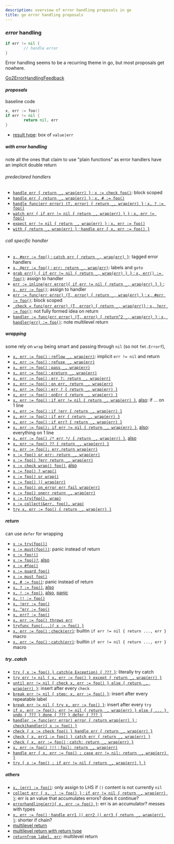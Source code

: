 ```yaml
---
description: overview of error handling proposals in go
title: go error handling proposals
---
```


### _error_ handling

```go
if err != nil {
        // handle error
}
```

Error handling seems to be a recurring theme in go,
but most proposals get nowhere.

[Go2ErrorHandlingFeedback](https://github.com/golang/go/wiki/Go2ErrorHandlingFeedback)

#### _proposals_

baseline code

```go
x, err := foo()
if err != nil {
        return nil, err
}
```

- [result type](https://github.com/golang/go/issues/19991):
  box of `value|err`

##### with error handling

note all the ones that claim to use "plain functions" as error handlers have an implicit double return

###### _predeclared_ handlers

- [`handle err { return _, wrap(err) }` ; `x := check foo()`](https://go.googlesource.com/proposal/+/master/design/go2draft-error-handling.md): block scoped
- [`handle err { return _, wrap(err) }` ; `x, # := foo()`](https://gist.github.com/oktalz/f04f36a3c2f61af22c7a6e06095d18eb)
- [`handle func(err error) (T, error) { return _, wrap(err) }` ; `x, ? := foo()`](https://github.com/rockmenjack/go-2-proposals/blob/master/error_handling.md)
- [`watch err { if err != nil { return _, wrap(err) } }` ; `x, err != foo()`](https://github.com/golang/go/issues/40821)
- [`expect err != nil { return _, wrap(err) }` ; `x, err := foo()`](https://github.com/golang/go/issues/32804)
- [`with { return _, wrap(err) }` ; `handle err { x, err := foo() }`](https://github.com/golang/go/issues/32795)

###### _call_ specific handler

- [`x, #err := foo()` ; `catch err { return _, wrap(err) }`](https://github.com/golang/go/issues/27519): tagged error handlers
- [`x, @err := foo()` ; `err: return _, wrap(err)`](https://gist.github.com/dpremus/3b141157e7e47418ca6ccb1fc0210fc7): labels and `goto`
- [`grab err() { if err != nil { return _, wrap(err) } }` ; `x, err() := foo()`](https://didenko.github.io/grab/grab_worth_it_0.1.1.html#12): assign to handler
- [`err := inline(err error){ if err != nil { return _, wrap(err) } }` ; `x, err := foo()`](https://github.com/gooid/gonotes/blob/master/inline_style_error_handle.md): assign to handler
- [`err := func(err error) (T, error) { return _, wrap(err) }` ; `x, #err := foo()`](https://gist.github.com/the-gigi/3c1acfc521d7991309eec140f40ccc2b): block scoped
- [`_check = func(err error) (T, error) { return _, wrap(err)}` ; `x, ?err := foo()`](https://gist.github.com/8lall0/cb43e1fa4aae42bc709b138bda02284e): not fully formed idea on return
- [`handler := func(err error) (T, error) { return^2 _, wrap(err) }` ; `x, handler(err) := foo()`](https://github.com/golang/go/issues/32473): note multilevel return

##### _wrapping_

some rely on `wrap` being smart and passing through `nil` (so not `fmt.Errorf`),

- [`x, err := foo()` ; `reflow _, wrap(err)`](https://github.com/golang/go/issues/21146): implicit `err != nil` and return
- [`x, err := foo()` ; `refuse _, wrap(err)`](https://gist.github.com/alexhornbake/6a4c1c6a0f2a063da6dda1bf6ec0f5f3)
- [`x, err := foo()` ; `pass _, wrap(err)`](https://github.com/golang/go/issues/37141)
- [`x, err := foo()` ; `ereturn _, wrap(err)`](https://github.com/golang/go/issues/38349)
- [`x, err := foo()` ; `err ?: return _, wrap(err)`](https://github.com/golang/go/issues/32946)
- [`x, err := foo()` ; `on err, return _, wrap(err)`](https://github.com/golang/go/issues/32611)
- [`x, err := foo()` ; `err ? { return _, wrap(err) }`](https://github.com/golang/go/issues/33067)
- [`x, err := foo()` ; `onErr { return _, wrap(err) }`](https://github.com/golang/go/issues/32946)
- [`x, err := foo()` ; `if err != nil { return _, wrap(err) }`](https://github.com/golang/go/issues/33113), [also](https://github.com/golang/go/issues/27135): if ... on 1 line
- [`x, err := foo()` ; `if !err { return _, wrap(err) }`](https://gist.github.com/fedir/50158bc351b43378b829948290102470)
- [`x, err := foo()` ; `if err { return _, wrap(err) }`](https://github.com/golang/go/issues/26712)
- [`x, err := foo()` ; `if err? { return _, wrap(err) }`](https://github.com/golang/go/issues/32845)
- [`x, err := foo(); if err != nil { return _, wrap(err) }`](https://gist.github.com/jozef-slezak/93a7d9d3d18d3fce3f8c3990c031f8d0), [also](https://github.com/golang/go/issues/27450): everything on 1 line
- [`x, err := foo() /* err */ { return _, wrap(err) }`](https://github.com/gooid/gonotes/blob/master/inline_style_error_handle.md), [also](https://github.com/golang/go/issues/41908)
- [`x, err := foo() ?? { return _, wrap(err) }`](https://github.com/golang/go/issues/37243)
- [`x, err := foo(); err.return wrap(err)`](https://github.com/golang/go/issues/39372)
- [`x := foo() or err: return _, wrap(err)`](https://github.com/golang/go/issues/33029)
- [`x := foo() ?err return _, wrap(err)`](https://github.com/golang/go/issues/33074)
- [`x := check wrap() foo()`](https://gist.github.com/jozef-slezak/93a7d9d3d18d3fce3f8c3990c031f8d0), [also](https://gist.github.com/morikuni/bbe4b2b0384507b42e6a79d4eca5fc61)
- [`x := foo() ? wrap()`](https://gist.github.com/gregwebs/02479eeef8082cd199d9e6461cd1dab3)
- [`x := foo() or wrap()`](https://github.com/golang/go/issues/36338)
- [`x := foo() || wrap(err)`](https://github.com/golang/go/issues/21161)
- [`x := foo() on_error err fail wrap(err)`](https://medium.com/@peter.gtz/thinking-about-new-ways-of-error-handling-in-go-2-e56d116952f1)
- [`x := foo() onerr return _, wrap(err)`](https://github.com/golang/go/issues/32848)
- [`x := try(foo(), wrap)`](https://github.com/golang/go/issues/32853)
- [`x := collect(&err, foo(), wrap)`](https://github.com/golang/go/issues/32880)
- [`try x, err := foo() { return _, wrap(err) }`](https://github.com/golang/go/issues/39890)

##### _return_

can use `defer` for wrapping

- [`x := try(foo())`](https://go.googlesource.com/proposal/+/master/design/32437-try-builtin.md)
- [`x := must(foo())`](https://github.com/golang/go/issues/32219): panic instead of return
- [`x := foo!()`](https://github.com/golang/go/issues/21155)
- [`x := foo()?`](https://gist.github.com/yaxinlx/1e013fec0e3c2469f97074dbf5d2e2c0), [also](https://github.com/golang/go/issues/39451)
- [`x := #foo()`](https://github.com/golang/go/issues/18721)
- [`x := guard foo()`](https://github.com/golang/go/issues/31442)
- [`x := must foo()`](https://gist.github.com/VictoriaRaymond/d70663a6ec6cdc59816b8806dccf7826)
- [`x, # := foo()`](https://github.com/golang/go/issues/22122): panic instead of return
- [`x, ? := foo()`](https://github.com/golang/go/issues/42214), [also](https://github.com/golang/go/issues/32601)
- [`x, ! := foo()`](https://gist.github.com/lldld/bf93ca94c24f172e95baf8c123427ace), [also](https://github.com/golang/go/issues/33150), [panic](https://github.com/golang/go/issues/35644)
- [`x, !! := foo()`](https://github.com/golang/go/issues/32884)
- [`x, !err := foo()`](https://github.com/golang/go/issues/14066)
- [`x, ^err := foo()`](https://github.com/golang/go/issues/42318)
- [`x, err? := foo()`](https://github.com/golang/go/issues/36390)
- [`x, err := foo() throws err`](https://github.com/golang/go/issues/32852)
- [`tryfunc func(...){ x := foo() }`](https://github.com/golang/go/issues/32964)
- [`x, err := foo()` ; `check(err)`](https://github.com/golang/go/issues/33233): builtin `if err != nil { return ..., err }` macro
- [`x, err := foo()` ; `catch(err)`](https://github.com/golang/go/issues/32811): builtin `if err != nil { return ..., err }` macro

##### _try..catch_

- [`try { x := foo() } catch(e Exception) { ??? }`](https://www.netroby.com/view/3910): literally try catch
- [`try err != nil { x, err := foo() } except { return _, wrap(err) }`](https://github.com/golang/go/issues/33387)
- [`until err != nil { check x, err := foo() } else { return _, wrap(err) }`](https://gist.github.com/coquebg/afe44e410f883a313dc849da3e1ff34c): insert after every `check`
- [`break err != nil { step: x, err := foo() }`](https://github.com/golang/go/issues/27075): insert after every repeatable label
- [`break err != nil { try x, err := foo() }`](https://github.com/golang/go/issues/27075): insert after every `try`
- [`if x, err := foo(); err != nil { return _, wrap(err) } else { ... } undo { ??? } done { ??? } defer { ??? }`](https://gist.github.com/jansemmelink/235228a0fb56d0eeba8085ab5f8178f3)
- [`handler := func(err error) error { return wrap(err) }` ; `check(handler){ x := foo() }`](https://devmethodologies.blogspot.com/2018/10/go-error-handling-using-closures.html)
- [`check { x := check foo() } handle err { return _, wrap(err) }`](https://gist.github.com/mathieudevos/2bdae70596aca711e50d1f2ff6d7b7cb)
- [`check { x, err1 := foo() } catch err { return _, wrap(err) }`](https://gist.github.com/eau-de-la-seine/9e2e74d6369aef4a76aa50976e34de6d)
- [`check { x, err := foo()` ; `catch: return _, wrap(err) }`](https://github.com/golang/go/issues/32968)
- [`x, err := foo() !!!` ; `fail: return _, wrap(err)`](https://github.com/golang/go/issues/34140)
- [`handle err { x, err := foo() ; case err != nil: return _, wrap(err) }`](https://github.com/golang/go/issues/35086)
- [`try { x := foo() ; if err != nil { return _, wrap(err) } }`](https://github.com/golang/go/issues/35179)

##### _others_

- [`x, (err) := foo()`](https://github.com/golang/go/issues/21732): only assign to LHS if `()` content is not currently `nil`
- [`collect err { x, _! := foo() }` ; `if err != nil { return _, wrap(err) }`](https://github.com/golang/go/issues/25626): err is an value that accumulates errors? does it continue?
- [`errorhandling(err){ x, err := foo() }`](https://github.com/Konstantin8105/Go2ErrorTree): err is an accumulator? messes with types
- [`x, err := foo()` ; `handle err1 || err2 || err3 { return _, wrap(err) }`](https://gist.github.com/Kiura/4826db047e22b7720d378ac9ac642027): shorter if chain?
- [multilevel return](https://github.com/golang/go/issues/35093)
- [multilevel return with return type](https://github.com/golang/go/issues/42811)
- [`returnfrom label, err`](https://gist.github.com/spakin/86ea86ca48aefc78b672636914f4fc23): multilevel return
